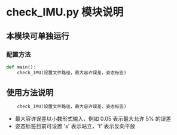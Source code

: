 # check_IMU.py 模块说明

## 本模块可单独运行

### 配置方法

```python
def main():
    check_IMU(设置文件路径，最大容许误差，姿态标签)
```

## 使用方法说明

```python
    check_IMU(设置文件路径，最大容许误差，姿态标签)
```

- 最大容许误差以小数形式输入，例如 0.05 表示最大允许 5% 的误差
- 姿态标签目前可设置 's' 表示站立，'f' 表示反向平放
